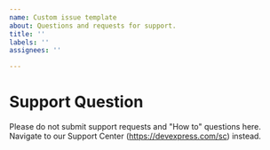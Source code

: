 ```yaml
---
name: Custom issue template
about: Questions and requests for support.
title: ''
labels: ''
assignees: ''

---
```


# Support Question

Please do not submit support requests and "How to" questions here. Navigate to our Support Center (https://devexpress.com/sc) instead.
